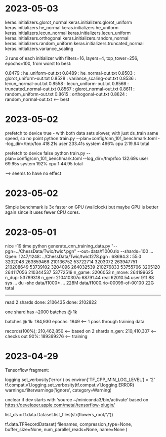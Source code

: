 2023-05-03
==========

keras.initializers.glorot_normal
keras.initializers.glorot_uniform
keras.initializers.he_normal
keras.initializers.he_uniform
keras.initializers.lecun_normal
keras.initializers.lecun_uniform
keras.initializers.orthogonal
keras.initializers.random_normal
keras.initializers.random_uniform
keras.initializers.truncated_normal
keras.initializers.variance_scaling

3 runs of each initializer with filters=16, layers=4, top_tower=256, epochs=100,
from worst to best:

0.8479 : he_uniform-out.txt
0.8489 : he_normal-out.txt
0.8503 : glorot_uniform-out.txt
0.8528 : variance_scaling-out.txt
0.8536 : lecun_normal-out.txt
0.8558 : lecun_uniform-out.txt
0.8566 : truncated_normal-out.txt
0.8567 : glorot_normal-out.txt
0.8611 : random_uniform-out.txt
0.8615 : orthogonal-out.txt
0.8624 : random_normal-out.txt		<-- best

2023-05-02
==========



prefetch to device true - with both data sets slower, with just ds_train same speed, so no point
python train.py --plan=config/cnn_101_benchmark.toml --log_dir=/tmp/foo  418.21s user 233.41s system 466% cpu 2:19.64 total

prefetch to device false
python train.py --plan=config/cnn_101_benchmark.toml --log_dir=/tmp/foo  132.69s user 69.65s system 192% cpu 1:44.95 total



--> seems to have no effect


2023-05-02
==========

Simple benchmark is 3x faster on GPU (wallclock)
but maybe GPU is better again since it uses fewer CPU cores.

2023-05-01
==========

nice -19 time python generate_cnn_training_data.py "--pgn=../ChessData/Twic/twic*.pgn" --out=data/f1000.rio --shards=100
...
Open: 1247/1248: ../ChessData/Twic/twic1278.pgn : 68694.3 : 55.0
3202048 263859466 210136752 53722714
3203072 263947751 210208649 53739102
3204096 264032539 210276833 53755706
3205120 264117056 210344537 53772519
n_game:  3206053
n_move:  264199625
n_dup:  53789318
n_gen:  210410307o
    68791.44 real     62010.54 user       911.88 sys
...
du -shc data/f1000*
...
228M	data/f1000.rio-00099-of-00100
 22G	total

-----
read 2 shards
done:  2106435
done:  2102822

one shard has ~2000 batches @ 1k

batches @ 1k: 184,930
epochs: 1849 <-- 1 pass through training data



records(100%); 210,462,850  <-- based on 2 shards
n_gen:         210,410,307  <-- checks out
90%:           189369276    <-- training


2023-04-29
==========
Tensorflow fragment:

logging.set_verbosity('error')
os.environ['TF_CPP_MIN_LOG_LEVEL'] = '2'
tf.compat.v1.logging.set_verbosity(tf.compat.v1.logging.ERROR)
warnings.filterwarnings('ignore', category=Warning)

unclear if dev starts with 'source ~/miniconda3/bin/activate' based on
https://developer.apple.com/metal/tensorflow-plugin/

list_ds = tf.data.Dataset.list_files(str(flowers_root/'*/*'))

tf.data.TFRecordDataset(
    filenames,
    compression_type=None,
    buffer_size=None,
    num_parallel_reads=None,
    name=None
)
